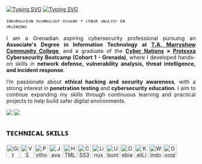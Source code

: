 
<a href="https://git.io/typing-svg"><img src="https://readme-typing-svg.demolab.com?font=Fira+Code&size=30&duration=2000&color=FFFFFF&repeat=false&width=65&lines=%3A~%24" alt="Typing SVG" /></a>
<a href="https://git.io/typing-svg"><img src="https://readme-typing-svg.demolab.com?font=Fira+Code&size=30&duration=2000&pause=5000&width=115&lines=whoami" alt="Typing SVG" /></a>

<code>ɪɴꜰᴏʀᴍᴀᴛɪᴏɴ ᴛᴇᴄʜɴᴏʟᴏɢʏ ꜱᴛᴜᴅᴇɴᴛ • ᴄʏʙᴇʀ ᴀɴᴀʟʏꜱᴛ ɪɴ ᴛʀᴀɪɴɪɴɢ</code>

<p align="justify">I am a Grenadian aspiring cybersecurity professional pursuing an <b>Associate's Degree in Information Technology at <a href="https://www.tamcc.edu.gd/">T.A. Marryshow Community College</a></b>, and a graduate of the <b><a href="https://www.cyber-nations.com/">Cyber Nations</a> × <a href="https://protexxa.com/">Protexxa</a> Cybersecurity Bootcamp (Cohort 1 - Grenada)</b>, where I developed hands-on skills in <b>network defense, vulnerability analysis, threat intelligence, and incident response</b>.</p>
<p align="justify">I’m passionate about <b>ethical hacking and security awareness</b>, with a strong interest in <b>penetration testing</b> and <b>cybersecurity education</b>. I aim to continue expanding my skills through continuous learning and practical projects to help build safer digital environments.</p>

<a href="https://www.linkedin.com/in/ahndre-walters/"><img src="https://custom-icon-badges.demolab.com/badge/-LinkedIn-1155ba?style=for-the-badge&logo=linkedin&logoColor=white"></a>
<a href="mailto:AhndreW5353@tamcc.edu.gd"><img src="https://custom-icon-badges.demolab.com/badge/-AhndreW5353@TAMCC.EDU.GD-1155ba?style=for-the-badge&logo=mail&logoColor=white&color=lightgrey"></a>

<h2>ᴛᴇᴄʜɴɪᴄᴀʟ ꜱᴋɪʟʟꜱ</h2>

<p align="center">
    <a href="https://git-scm.com/" target="_blank" rel="noreferrer"><img align="left" width="35px" src="https://cdn.jsdelivr.net/gh/devicons/devicon@latest/icons/git/git-original.svg" alt="Git" title="Git" /></a>
    <a href="https://code.visualstudio.com/" target="_blank" rel="noreferrer"><img align="left" width="35px" src="https://raw.githubusercontent.com/danielcranney/readme-generator/main/public/icons/skills/visualstudiocode-colored.svg" alt="VS Code" title="VS Code" /></a>
    <a href="https://www.python.org/" target="_blank" rel="noreferrer"><img align="left" width="35px" src="https://raw.githubusercontent.com/danielcranney/readme-generator/main/public/icons/skills/python-colored.svg" alt="Python" title="Python" /></a>
    <a href="https://developer.mozilla.org/en-US/docs/Web/JavaScript" target="_blank" rel="noreferrer"><img align="left" width="35px" src="https://raw.githubusercontent.com/danielcranney/readme-generator/main/public/icons/skills/javascript-colored.svg" alt="JavaScript" title="JavaScript"  /></a>
    <a href="https://developer.mozilla.org/en-US/docs/Glossary/HTML5" target="_blank" rel="noreferrer"><img align="left" width="35px" src="https://raw.githubusercontent.com/danielcranney/readme-generator/main/public/icons/skills/html5-colored.svg" alt="HTML5" title="HTML5" /></a>
    <a href="https://www.w3.org/TR/CSS/#css" target="_blank" rel="noreferrer"><img align="left" width="35px" src="https://cdn.jsdelivr.net/gh/devicons/devicon@latest/icons/css3/css3-original.svg" alt="CSS3" title="CSS3" /></a>
    <a href="https://www.linux.org" target="_blank" rel="noreferrer"><img align="left" width="35px" src="https://cdn.jsdelivr.net/gh/devicons/devicon@latest/icons/linux/linux-original.svg" alt="Linux" title="Linux" /></a>
    <a href="https://ubuntu.com/" target="_blank" rel="noreferrer"><img align="left" width="35px" src="https://raw.githubusercontent.com/danielcranney/readme-generator/main/public/icons/skills/ubuntu-colored.svg" alt="Ubuntu" title="Ubuntu" /></a>
    <a href="https://www.debian.org/" target="_blank" rel="noreferrer"><img align="left" width="35px" src="https://cdn.jsdelivr.net/gh/devicons/devicon@latest/icons/debian/debian-original.svg" alt="Debian" title="Debian" /></a>
    <a href="https://www.kali.org/" target="_blank" rel="noreferrer"><img align="left" width="35px" src="https://cdn.jsdelivr.net/gh/devicons/devicon@latest/icons/kalilinux/kalilinux-original.svg" alt="KaliLinux" title="KaliLinux" /></a>
    <a href="https://www.microsoft.com/en-us/windows/" target="_blank" rel="noreferrer"><img align="left" width="35px" src="https://cdn.jsdelivr.net/gh/devicons/devicon@latest/icons/windows8/windows8-original.svg" alt="Windows" title="Windows" /></a>
    <a href="https://cloud.google.com/" target="_blank" rel="noreferrer"><img align="left" width="35px" src="https://cdn.jsdelivr.net/gh/devicons/devicon@latest/icons/googlecloud/googlecloud-original.svg" alt="GoogleCloud" title="GoogleCloud" /></a>
</p>
